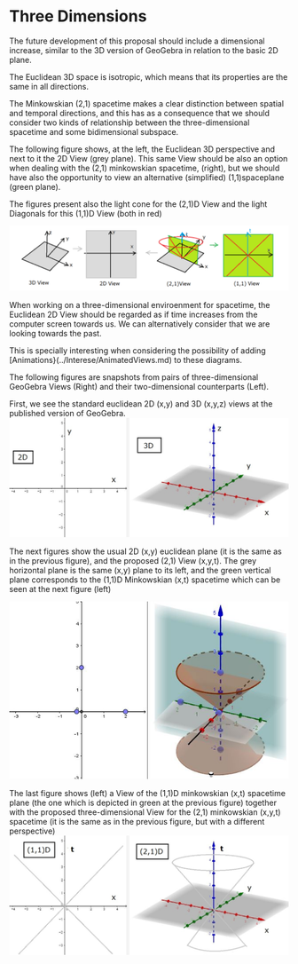 # Three Dimensions

The future development of this proposal should include a dimensional increase, similar to the 3D version of GeoGebra in relation to the basic 2D plane.

The Euclidean 3D space is isotropic, which means that its properties are the same in all directions.

The Minkowskian (2,1) spacetime makes a clear distinction between spatial and temporal directions, and this has as a consequence that we should consider two kinds of relationship between the three-dimensional spacetime and some bidimensional subspace. 

The following figure shows, at the left, the Euclidean 3D perspective and next to it the 2D View (grey plane). This same View should be also an option when dealing with the (2,1) minkowskian spacetime, (right), but we should have also the opportunity to view an alternative (simplified) (1,1)spaceplane (green plane). 

The figures present also the light cone for the (2,1)D View and the light Diagonals for this (1,1)D View (both in red)

![GeoGebra Views](https://github.com/probaxeoxebra/probaMinkoski/blob/master/Interese/Images/GeoGebraViews/GeoGebra%20Views.png "Comparing 2D and 3D Views for Euclid and Minkowski")

When working on a three-dimensional enviroenment for spacetime, the Euclidean 2D View should be regarded as if time increases from the computer screen towards us. We can alternatively consider that we are looking towards the past. 

This is specially interesting when considering the possibility of adding [Animations}(../Interese/AnimatedViews.md) to these diagrams.

The following figures are snapshots from pairs of three-dimensional GeoGebra Views (Right) and their two-dimensional counterparts (Left).

First, we see the standard euclidean 2D (x,y) and 3D (x,y,z) views at the published version of GeoGebra.
![Euclidean Standard 2D and 3D Views](https://github.com/probaxeoxebra/probaMinkoski/blob/master/Interese/Images/GeoGebraViews/2D-3D%20views.JPG "Lefy: 2D View, Right: 3D View")

The next figures show the usual 2D (x,y) euclidean plane (it is the same as in the previous figure), and the proposed (2,1) View (x,y,t). The grey horizontal plane is the same (x,y) plane to its left, and the green vertical plane corresponds to the (1,1)D  Minkowskian (x,t) spacetime which can be seen at the next figure (left)

![Minkowskian  2D and (2,1)D Views](https://github.com/probaxeoxebra/probaMinkoski/blob/master/Interese/Images/GeoGebraViews/11D-21D%20view4.JPG "Left: 2D (x,y) space,  Right: (2,1)D View")

The last figure shows (left) a View of the (1,1)D minkowskian (x,t) spacetime plane (the one which is depicted in green at the previous figure) together with the proposed three-dimensional View for the (2,1) minkowskian (x,y,t) spacetime (it is the same as in the previous figure, but with a different perspective)
![Minkowskian  (1,1)D and (2,1)D Views](https://github.com/probaxeoxebra/probaMinkoski/blob/master/Interese/Images/GeoGebraViews/11D-21D%20views.jpg "Left: (1,1)D (x,t) spacetime,  Right: (2,1)D View")
